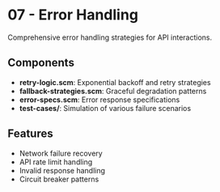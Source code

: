 # 07 - Error Handling

Comprehensive error handling strategies for API interactions.

## Components
- **retry-logic.scm**: Exponential backoff and retry strategies
- **fallback-strategies.scm**: Graceful degradation patterns
- **error-specs.scm**: Error response specifications
- **test-cases/**: Simulation of various failure scenarios

## Features
- Network failure recovery
- API rate limit handling
- Invalid response handling
- Circuit breaker patterns